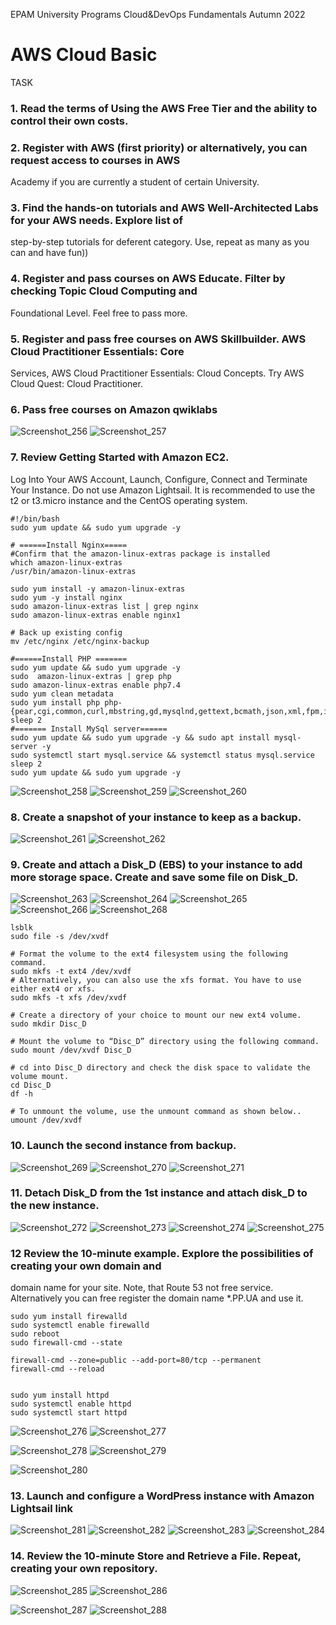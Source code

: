 EPAM University Programs
Cloud&DevOps Fundamentals Autumn 2022
# AWS Cloud Basic
TASK
### 1. Read the terms of Using the AWS Free Tier and the ability to control their own costs.
### 2. Register with AWS (first priority) or alternatively, you can request access to courses in AWS 
Academy if you are currently a student of certain University.
### 3. Find the hands-on tutorials and AWS Well-Architected Labs for your AWS needs. Explore list of 
step-by-step tutorials for deferent category. Use, repeat as many as you can and have fun))
### 4. Register and pass courses on AWS Educate. Filter by checking Topic Cloud Computing and 
Foundational Level. Feel free to pass more.
### 5. Register and pass free courses on AWS Skillbuilder. AWS Cloud Practitioner Essentials: Core 
Services, AWS Cloud Practitioner Essentials: Cloud Concepts. Try AWS Cloud Quest: Cloud 
Practitioner.
### 6. Pass free courses on Amazon qwiklabs


![Screenshot_256](https://user-images.githubusercontent.com/123692654/215702094-09d55e04-420c-4a08-9931-f960dbc6e8e6.png)
![Screenshot_257](https://user-images.githubusercontent.com/123692654/215702095-a254849c-0ae4-43c5-a3e9-b490e55533ec.png)

### 7. Review Getting Started with Amazon EC2. 
Log Into Your AWS Account, Launch, Configure, Connect and Terminate Your Instance. 
Do not use Amazon Lightsail. 
It is recommended to use the t2 or t3.micro instance and the CentOS operating system.

```
#!/bin/bash
sudo yum update && sudo yum upgrade -y 

# ======Install Nginx=====
#Confirm that the amazon-linux-extras package is installed
which amazon-linux-extras
/usr/bin/amazon-linux-extras

sudo yum install -y amazon-linux-extras
sudo yum -y install nginx
sudo amazon-linux-extras list | grep nginx
sudo amazon-linux-extras enable nginx1

# Back up existing config
mv /etc/nginx /etc/nginx-backup

#======Install PHP =======
sudo yum update && sudo yum upgrade -y 
sudo  amazon-linux-extras | grep php
sudo amazon-linux-extras enable php7.4
sudo yum clean metadata
sudo yum install php php-{pear,cgi,common,curl,mbstring,gd,mysqlnd,gettext,bcmath,json,xml,fpm,intl,zip,imap}
sleep 2
#======= Install MySql server======
sudo yum update && sudo yum upgrade -y && sudo apt install mysql-server -y 
sudo systemctl start mysql.service && systemctl status mysql.service
sleep 2
sudo yum update && sudo yum upgrade -y

```
![Screenshot_258](https://user-images.githubusercontent.com/123692654/215715520-af44f339-f9dc-43ac-b804-e06fee9a20d9.png)
![Screenshot_259](https://user-images.githubusercontent.com/123692654/215715549-e27608b9-7ca6-4605-9b69-a4793c32ef27.png)
![Screenshot_260](https://user-images.githubusercontent.com/123692654/215715554-a52da46a-c255-41af-9f78-2b604cb2dda3.png)

### 8. Create a snapshot of your instance to keep as a backup.

![Screenshot_261](https://user-images.githubusercontent.com/123692654/215716728-393ba62e-19ff-48fe-ab0b-c4e2eeff11ee.png)
![Screenshot_262](https://user-images.githubusercontent.com/123692654/215716730-4ce3aa14-9216-4157-9187-e5ccb8363258.png)

### 9. Create and attach a Disk_D (EBS) to your instance to add more storage space. Create and save some file on Disk_D.
![Screenshot_263](https://user-images.githubusercontent.com/123692654/215723391-e8e97a5d-de4e-421a-afcc-46fa6d5fe15f.png)
![Screenshot_264](https://user-images.githubusercontent.com/123692654/215723396-42fac58f-9834-44d2-bb19-a074164d70fa.png)
![Screenshot_265](https://user-images.githubusercontent.com/123692654/215723399-fee59f00-dd2f-4edd-bb2f-c184dbf6b319.png)
![Screenshot_266](https://user-images.githubusercontent.com/123692654/215723403-dbbfaa82-e24c-4d7e-8ede-06fdf4d1a4bd.png)
![Screenshot_268](https://user-images.githubusercontent.com/123692654/215723407-bc3f3b53-bfeb-4e60-9914-bcc0b3e9fcdc.png)

```
lsblk
sudo file -s /dev/xvdf

# Format the volume to the ext4 filesystem using the following command.
sudo mkfs -t ext4 /dev/xvdf
# Alternatively, you can also use the xfs format. You have to use either ext4 or xfs.
sudo mkfs -t xfs /dev/xvdf

# Create a directory of your choice to mount our new ext4 volume.
sudo mkdir Disc_D

# Mount the volume to “Disc_D” directory using the following command.
sudo mount /dev/xvdf Disc_D

# cd into Disc_D directory and check the disk space to validate the volume mount.
cd Disc_D
df -h

# To unmount the volume, use the unmount command as shown below..
umount /dev/xvdf

```

### 10. Launch the second instance from backup.

![Screenshot_269](https://user-images.githubusercontent.com/123692654/215732260-712d4d32-f1bc-40f7-a865-96b2b9637633.png)
![Screenshot_270](https://user-images.githubusercontent.com/123692654/215732267-b60a382c-7a37-4184-ba63-aceca19d61fa.png)
![Screenshot_271](https://user-images.githubusercontent.com/123692654/215732269-87ed22ff-d8a8-4f77-80d3-6eaf881697c5.png)

### 11. Detach Disk_D from the 1st instance and attach disk_D to the new instance.
![Screenshot_272](https://user-images.githubusercontent.com/123692654/215742211-7da55fda-65de-4adb-9e00-de4db8e38d95.png)
![Screenshot_273](https://user-images.githubusercontent.com/123692654/215742232-be1b6375-177d-4325-94b8-5f5f77a1b388.png)
![Screenshot_274](https://user-images.githubusercontent.com/123692654/215742235-f177df13-8848-4d1f-8c2c-19a9f84bba31.png)
![Screenshot_275](https://user-images.githubusercontent.com/123692654/215742237-c40d91e4-81cb-4cd5-a338-7b892a5f5659.png)

### 12 Review the 10-minute example. Explore the possibilities of creating your own domain and 
domain name for your site. Note, that Route 53 not free service. Alternatively you can free register the domain name *.PP.UA and use it.
```
sudo yum install firewalld
sudo systemctl enable firewalld
sudo reboot
sudo firewall-cmd --state

firewall-cmd --zone=public --add-port=80/tcp --permanent
firewall-cmd --reload


sudo yum install httpd
sudo systemctl enable httpd
sudo systemctl start httpd
```
![Screenshot_276](https://user-images.githubusercontent.com/123692654/215834337-53027866-405f-48d3-a38d-075a46417cda.png)
![Screenshot_277](https://user-images.githubusercontent.com/123692654/215834342-82abfdc8-d1bf-4194-b311-f1ddcdf8a667.png)


![Screenshot_278](https://user-images.githubusercontent.com/123692654/215841325-ce4c7660-ac01-46c4-8a52-ffa4c3c68795.png)
![Screenshot_279](https://user-images.githubusercontent.com/123692654/215841332-94933268-1de8-43de-b488-a1d80b394c6b.png)

![Screenshot_280](https://user-images.githubusercontent.com/123692654/215841579-69f04c4b-7339-457e-bc70-edca5ceebc52.png)


### 13. Launch and configure a WordPress instance with Amazon Lightsail link
![Screenshot_281](https://user-images.githubusercontent.com/123692654/215849607-15e14f86-1358-428c-9174-6b1b450d67e5.png)
![Screenshot_282](https://user-images.githubusercontent.com/123692654/215849610-842ef0f3-8a57-4536-b9c3-69c1121875d9.png)
![Screenshot_283](https://user-images.githubusercontent.com/123692654/215849627-6f4cc0f0-0580-4d77-b27a-1bc89d7ce1ec.png)
![Screenshot_284](https://user-images.githubusercontent.com/123692654/215849629-06482075-386c-4d52-b588-c019d96c6db4.png)

### 14. Review the 10-minute Store and Retrieve a File. Repeat, creating your own repository.

![Screenshot_285](https://user-images.githubusercontent.com/123692654/215851733-c0a892cf-1e16-4fde-9bec-a0cf0a4cf259.png)
![Screenshot_286](https://user-images.githubusercontent.com/123692654/215851736-d10c0cb8-69c5-4be0-9b29-d63a37222c77.png)

![Screenshot_287](https://user-images.githubusercontent.com/123692654/215851724-bff15787-b462-4faf-938a-f1e5cbb7edd8.png)
![Screenshot_288](https://user-images.githubusercontent.com/123692654/215851766-0b731b3e-213c-419f-9125-135a2f3d5b08.png)
